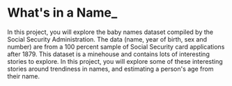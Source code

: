 # What's in a Name_
In this project, you will explore the baby names dataset compiled by the Social Security Administration. The data (name, year of birth, sex and number) are from a 100 percent sample of Social Security card applications after 1879. This dataset is a minehouse and contains lots of interesting stories to explore. In this project, you will explore some of these interesting stories around trendiness in names, and estimating a person's age from their name.